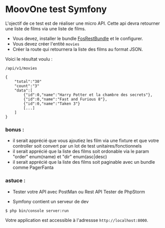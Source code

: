 # MoovOne test Symfony

L'ojectif de ce test est de réaliser une micro API.
Cette api devra retourner une liste de films via une liste de films.
- Vous devez, installer le bundle [FosRestBundle](http://symfony.com/doc/current/bundles/FOSRestBundle/index.html) et le configurer.
- Vous devez créer l'entité `movies`
- Créer la route qui retournera la liste des films au format JSON.

Voici le résultat voulu : 

`/api/v1/movies`

```
{
    "total":"30"
    "count":"3"
    "data":[
        {"id":0,"name":"Harry Potter et la chambre des secrets"},
        {"id":0,"name":"Fast and Furious 8"},
        {"id":0,"name":"Taken 3"}  
        [...]
    ]
}
```



### bonus : 

- il serait apprécié que vous ajoutiez les film via une fixture et que votre controller soit convert par un lot de test unitaires/fonctionnels
- il serait apprécié que la liste des films soit ordonable via le param "order" enum(name) et "dir" enum(asc|desc)
- il serait apprécié que la liste des films soit paginable avec un bundle comme PagerFanta 

### astuce : 

- Tester votre API avec PostMan ou Rest API Tester de PhpStorm

- Symfony contient un serveur de dev 

```
$ php bin/console server:run
```

Votre application est accessible à l'adressse `http://localhost:8000`.



